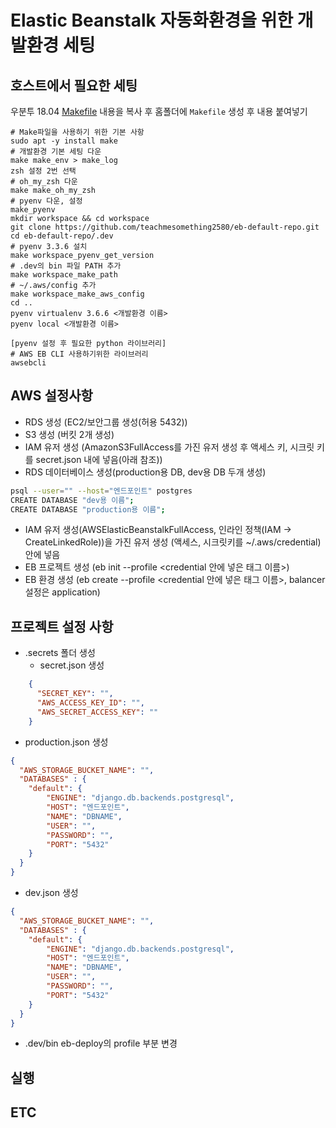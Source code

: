 # Elastic Beanstalk 자동화환경을 위한 개발환경 세팅

## 호스트에서 필요한 세팅

우분투 18.04
[Makefile](https://github.com/teachmesomething2580/eb-default-repo/blob/master/.dev/Makefile) 내용을 복사 후 홈폴더에 `Makefile` 생성 후 내용 붙여넣기

```text
# Make파일을 사용하기 위한 기본 사항
sudo apt -y install make
# 개발환경 기본 세팅 다운
make make_env > make_log
zsh 설정 2번 선택
# oh_my_zsh 다운
make make_oh_my_zsh
# pyenv 다운, 설정
make_pyenv
mkdir workspace && cd workspace
git clone https://github.com/teachmesomething2580/eb-default-repo.git
cd eb-default-repo/.dev
# pyenv 3.3.6 설치
make workspace_pyenv_get_version
# .dev의 bin 파일 PATH 추가
make workspace_make_path
# ~/.aws/config 추가
make workspace_make_aws_config
cd ..
pyenv virtualenv 3.6.6 <개발환경 이름>
pyenv local <개발환경 이름>
```

```text
[pyenv 설정 후 필요한 python 라이브러리]
# AWS EB CLI 사용하기위한 라이브러리
awsebcli
```

## AWS 설정사항

- RDS 생성 (EC2/보안그룹 생성(허용 5432))
- S3 생성 (버킷 2개 생성)
- IAM 유저 생성 (AmazonS3FullAccess를 가진 유저 생성 후 액세스 키, 시크릿 키를 secret.json 내에 넣음(아래 참조))
- RDS 데이터베이스 생성(production용 DB, dev용 DB 두개 생성)
```bash
psql --user="" --host="엔드포인트" postgres
CREATE DATABASE "dev용 이름";
CREATE DATABASE "production용 이름";
```
- IAM 유저 생성(AWSElasticBeanstalkFullAccess, 인라인 정책(IAM -> CreateLinkedRole))을 가진 유저 생성 (액세스, 시크릿키를 ~/.aws/credential)안에 넣음
- EB 프로젝트 생성 (eb init --profile <credential 안에 넣은 태그 이름>)
- EB 환경 생성 (eb create --profile <credential 안에 넣은 태그 이름>, balancer 설정은 application)

## 프로젝트 설정 사항

- .secrets 폴더 생성
    - secret.json 생성
```json
    {
      "SECRET_KEY": "",
      "AWS_ACCESS_KEY_ID": "",
      "AWS_SECRET_ACCESS_KEY": ""
    }
```
    
- production.json 생성
    
```json
{
  "AWS_STORAGE_BUCKET_NAME": "",
  "DATABASES" : {
    "default": {
        "ENGINE": "django.db.backends.postgresql",
        "HOST": "엔드포인트",
        "NAME": "DBNAME",
        "USER": "",
        "PASSWORD": "",
        "PORT": "5432"
    }
  }
}
```
    
- dev.json 생성
    
```json
{
  "AWS_STORAGE_BUCKET_NAME": "",
  "DATABASES" : {
    "default": {
        "ENGINE": "django.db.backends.postgresql",
        "HOST": "엔드포인트",
        "NAME": "DBNAME",
        "USER": "",
        "PASSWORD": "",
        "PORT": "5432"
    }
  }
}
```
    
- .dev/bin eb-deploy의 profile 부분 변경
    
    
    
## 실행

    
## ETC
